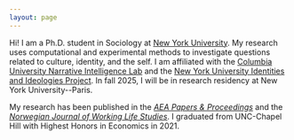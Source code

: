 ```yaml
---
layout: page
---
```


Hi! I am a Ph.D. student in Sociology at [New York University](https://as.nyu.edu/departments/sociology/people/current-phd-students/janz--avra.html). My research uses computational and experimental methods to investigate questions related to culture, identity, and the self. I am affiliated with the [Columbia University Narrative Intelligence Lab](https://nil.columbia.edu/) and the [New York University Identities and Ideologies Project](https://www.identities-ideologies.org/). In fall 2025, I will be in research residency at New York University--Paris. 

My research has been published in the [_AEA Papers & Proceedings_](https://www.aeaweb.org/articles?id=10.1257/pandp.20211114) and the [_Norwegian Journal of Working Life Studies_](https://www.scup.com/doi/full/10.18261/issn.1504-7989-2021-03-04-03). I graduated from UNC-Chapel Hill with Highest Honors in Economics in 2021.
